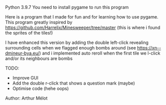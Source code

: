 Python 3.9.7
You need to install pygame to run this program

Here is a program that I made for fun and for learning how to use pygame. This program greatly inspired by 
https://github.com/Harrelix/Minesweeper/tree/master (this is where i found the sprites of the tiles!)

I have enhanced this version by adding the double left-click revealing surrounding cells when we flagged enough bombs around
(see https://xn--dmineur-bya.eu/) and i implemented auto reroll when the first tile we l-click and/or its neighbours are bombs

TODO: 
- Improve GUI
- Add the double r-click that shows a question mark (maybe)
- Optimise code (hehe oops)

Author: Arthur Mélot
